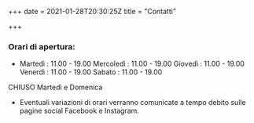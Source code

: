 +++
date = 2021-01-28T20:30:25Z
title = "Contatti"

+++
### Orari di apertura:

* Martedì : 11.00 - 19.00
 Mercoledì : 11.00 - 19.00
 Giovedì : 11.00 - 19.00
 Venerdì : 11.00 - 19.00
 Sabato  : 11.00 - 19.00

 CHIUSO Martedì e Domenica


* Eventuali variazioni di orari verranno comunicate a tempo debito sulle pagine social Facebook e Instagram.